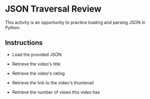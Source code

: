 # JSON Traversal Review

This activity is an opportunity to practice loading and parsing JSON in Python.

## Instructions

* Load the provided JSON

* Retrieve the video's title

* Retrieve the video's rating

* Retrieve the link to the video's thumbnail

* Retrieve the number of views this video has
